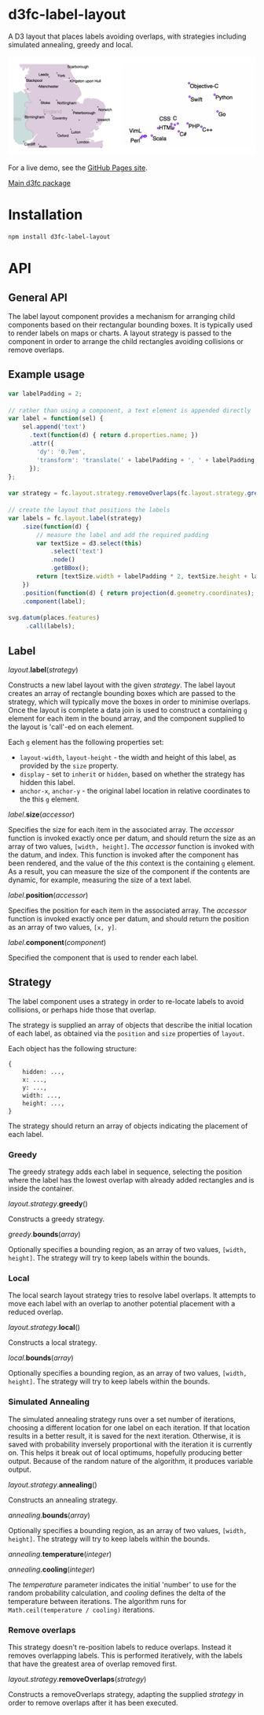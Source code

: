 # d3fc-label-layout

A D3 layout that places labels avoiding overlaps, with strategies including simulated annealing, greedy and local.

![d3fc label layout](d3fc-label-layout.png)

For a live demo, see the [GitHub Pages site](http://colineberhardt.github.io/d3fc-label-layout/).

[Main d3fc package](https://github.com/ScottLogic/d3fc)

# Installation

```bash
npm install d3fc-label-layout
```

# API

## General API

The label layout component provides a mechanism for arranging child components based on their rectangular bounding boxes. It is typically used to render labels on maps or charts. A layout strategy is passed to the component in order to arrange the child rectangles avoiding collisions or remove overlaps.

## Example usage

```javascript
var labelPadding = 2;

// rather than using a component, a text element is appended directly
var label = function(sel) {
    sel.append('text')
      .text(function(d) { return d.properties.name; })
      .attr({
        'dy': '0.7em',
        'transform': 'translate(' + labelPadding + ', ' + labelPadding +')'
      });
};

var strategy = fc.layout.strategy.removeOverlaps(fc.layout.strategy.greedy());

// create the layout that positions the labels
var labels = fc.layout.label(strategy)
    .size(function(d) {
        // measure the label and add the required padding
        var textSize = d3.select(this)
            .select('text')
            .node()
            .getBBox();
        return [textSize.width + labelPadding * 2, textSize.height + labelPadding * 2];
    })
    .position(function(d) { return projection(d.geometry.coordinates); })
    .component(label);

svg.datum(places.features)
     .call(labels);
```

## Label

*layout*.**label**(*strategy*)

Constructs a new label layout with the given *strategy*. The label layout creates an array of rectangle bounding boxes which are passed to the strategy, which will typically move the boxes in order to minimise overlaps. Once the layout is complete a data join is used to construct a containing `g` element for each item in the bound array, and the component supplied to the layout is 'call'-ed on each element.

Each `g` element has the following properties set:

 - `layout-width`, `layout-height` - the width and height of this label, as provided by the `size` property.
 - `display` - set to `inherit` or `hidden`, based on whether the strategy has hidden this label.
 - `anchor-x`, `anchor-y` - the original label location in relative coordinates to the this `g` element.


*label*.**size**(*accessor*)

Specifies the size for each item in the associated array. The *accessor* function is invoked exactly once per datum, and should return the size as an array of two values, `[width, height]`. The *accessor* function is invoked with the datum, and index. This function is invoked after the component has been rendered, and the value of the *this* context is the containing `g` element. As a result, you can measure the size of the component if the contents are dynamic, for example, measuring the size of a text label.

*label*.**position**(*accessor*)

Specifies the position for each item in the associated array. The *accessor* function is invoked exactly once per datum, and should return the position as an array of two values, `[x, y]`.

*label*.**component**(*component*)

Specified the component that is used to render each label.

## Strategy

The label component uses a strategy in order to re-locate labels to avoid collisions, or perhaps hide those that overlap.

The strategy is supplied an array of objects that describe the initial location of each label, as obtained via the `position` and `size` properties of `layout`.

Each object has the following structure:

```
{
    hidden: ...,
    x: ...,
    y: ...,
    width: ...,
    height: ...,
}
```

The strategy should return an array of objects indicating the placement of each label.

### Greedy

The greedy strategy adds each label in sequence, selecting the position where the label has the lowest overlap with already added rectangles and is inside the container.

*layout.strategy*.**greedy**()

Constructs a greedy strategy.

*greedy*.**bounds**(*array*)

Optionally specifies a bounding region, as an array of two values, `[width, height]`. The strategy will try to keep labels within the bounds.

### Local

The local search layout strategy tries to resolve label overlaps. It attempts to move each label with an overlap to another potential placement with a reduced overlap.

*layout.strategy*.**local**()

Constructs a local strategy.

*local*.**bounds**(*array*)

Optionally specifies a bounding region, as an array of two values, `[width, height]`. The strategy will try to keep labels within the bounds.

### Simulated Annealing

The simulated annealing strategy runs over a set number of iterations, choosing a different location for one label on each iteration. If that location results in a better result, it is saved for the next iteration. Otherwise, it is saved with probability inversely proportional with the iteration it is currently on. This helps it break out of local optimums, hopefully producing better output. Because of the random nature of the algorithm, it produces variable output.

*layout.strategy*.**annealing**()

Constructs an annealing strategy.

*annealing*.**bounds**(*array*)

Optionally specifies a bounding region, as an array of two values, `[width, height]`. The strategy will try to keep labels within the bounds.

*annealing*.**temperature**(*integer*)

*annealing*.**cooling**(*integer*)

The *temperature* parameter indicates the initial 'number' to use for the random probability calculation, and *cooling* defines the delta of the temperature between iterations. The algorithm runs for `Math.ceil(temperature / cooling)` iterations.

### Remove overlaps

This strategy doesn't re-position labels to reduce overlaps. Instead it removes overlapping labels. This is performed iteratively, with the labels that have the greatest area of overlap removed first.

*layout.strategy*.**removeOverlaps**(*strategy*)

Constructs a removeOverlaps strategy, adapting the supplied *strategy* in order to remove overlaps after it has been executed.
